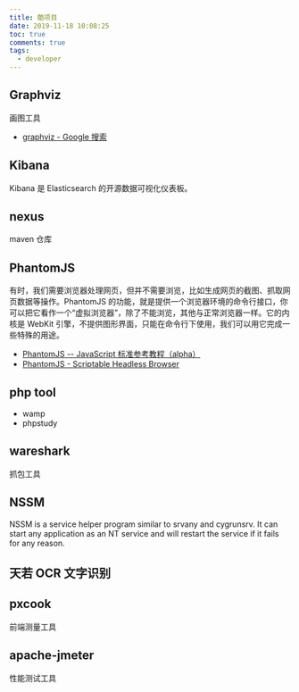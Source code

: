```yaml
---
title: 酷项目
date: 2019-11-18 10:08:25
toc: true
comments: true
tags:
  - developer
---
```


## Graphviz

画图工具

- [graphviz - Google 搜索](https://www.google.com/search?client=firefox-b-d&q=graphviz)

## Kibana

Kibana 是 Elasticsearch 的开源数据可视化仪表板。

## nexus

maven 仓库

## PhantomJS

有时，我们需要浏览器处理网页，但并不需要浏览，比如生成网页的截图、抓取网页数据等操作。PhantomJS 的功能，就是提供一个浏览器环境的命令行接口，你可以把它看作一个“虚拟浏览器”，除了不能浏览，其他与正常浏览器一样。它的内核是 WebKit 引擎，不提供图形界面，只能在命令行下使用，我们可以用它完成一些特殊的用途。

- [PhantomJS -- JavaScript 标准参考教程（alpha）](http://javascript.ruanyifeng.com/tool/phantomjs.html)
- [PhantomJS - Scriptable Headless Browser](https://phantomjs.org/)

## php tool

- wamp
- phpstudy

## wareshark

抓包工具

## NSSM

NSSM is a service helper program similar to srvany and cygrunsrv. It can
start any application as an NT service and will restart the service if it
fails for any reason.

## 天若 OCR 文字识别

## pxcook

前端测量工具

## apache-jmeter

性能测试工具
